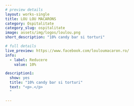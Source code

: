 ```yaml
---
# preview details
layout: works-single
title: LOU LOU MACARONS
category: Ospitalitate
category_slug: ospitalitate
image: assets/img/logos/loulou.png
short_description: "10% candy bar si torturi"

# full details
live_preview: https://www.facebook.com/louloumacaron.ro/
info:
  - label: Reducere
    value: 10%

description1:
  show: yes
  title: "10% candy bar si torturi"
  text: "<p>.</p>
  "

---
```

